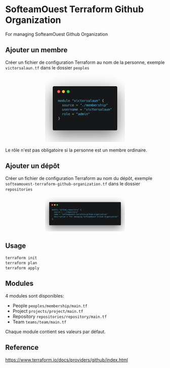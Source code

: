 # SofteamOuest Terraform Github Organization

For managing SofteamOuest Github Organization

## Ajouter un membre

Créer un fichier de configuration Terraform au nom de la personne, exemple `victorsalaun.tf` dans le dossier `peoples`

<p align="center">
    <img src="https://raw.githubusercontent.com/SofteamOuest/softeamouest-terraform-github-organization/master/docs/victorsalaun.tf.png" width="50%" height="50%" title="victorsalaun.tf">
</p>

Le rôle n'est pas obligatoire si la personne est un membre ordinaire.

## Ajouter un dépôt

Créer un fichier de configuration Terraform au nom du dépôt, exemple `softeamouest-terraform-github-organization.tf` dans le dossier `repositories`

<p align="center">
    <img src="https://raw.githubusercontent.com/SofteamOuest/softeamouest-terraform-github-organization/master/docs/softeamouest-terraform-github-organization.tf.png" width="50%" height="50%" title="softeamouest-terraform-github-organization.tf">
</p>

## Usage 

    terraform init
    terraform plan
    terraform apply

## Modules

4 modules sont disponibles:
- People `peoples/membership/main.tf`
- Project `projects/project/main.tf`
- Repository `repositories/repository/main.tf`
- Team `teams/team/main.tf`

Chaque module contient ses valeurs par défaut.

## Reference

https://www.terraform.io/docs/providers/github/index.html